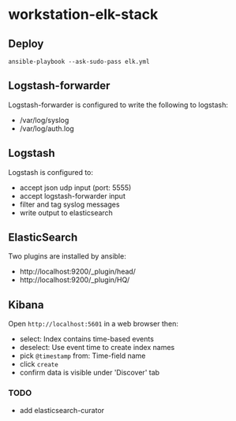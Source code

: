 # workstation-elk-stack

## Deploy

```
ansible-playbook --ask-sudo-pass elk.yml
```

## Logstash-forwarder

Logstash-forwarder is configured to write the following to logstash:

* /var/log/syslog
* /var/log/auth.log

## Logstash

Logstash is configured to:

* accept json udp input (port: 5555)
* accept logstash-forwarder input
* filter and tag syslog messages
* write output to elasticsearch

## ElasticSearch

Two plugins are installed by ansible:

* http://localhost:9200/_plugin/head/
* http://localhost:9200/_plugin/HQ/

## Kibana

Open `http://localhost:5601` in a web browser then:
* select: Index contains time-based events
* deselect: Use event time to create index names
* pick `@timestamp` from: Time-field name
* click `create`
* confirm data is visible under 'Discover' tab

### TODO

* add elasticsearch-curator
